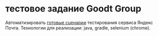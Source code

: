 # тестовое задание Goodt Group
Автоматизировать [готовые сценарии](https://github.com/EvgeniaRepina/TestTaskEvgeniaRepina/files/8425440/TestTaskYandex.pdf) тестирования сервиса Яндекс Почта.
Технологии для реализации: java, gradle, selenium (chrome).
